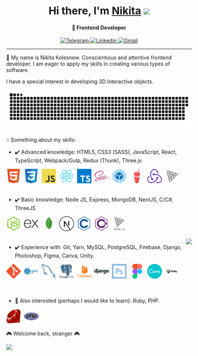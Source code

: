 <h1 align="center">Hi there, I'm <a href="#" target="_blank">Nikita</a> 
<img src="https://github.com/blackcater/blackcater/raw/main/images/Hi.gif" height="32"/></h1>

<h4 align="center">🚸 Frontend Developer </h4>
<div align="center">
<!--   <a href="https://disk.yandex.ru/i/soUuWlOih-ubjA">
    <img aly="My CV URL" src="https://img.shields.io/badge/CV-orange?&style=for-the-badge">
  </a> -->
  </a>
    <a href="https://t.me/clowworm" target="_blank">
    <img alt="Telegram" src="https://img.shields.io/badge/Telegram-2CA5E0?style=for-the-badge&logo=telegram&logoColor=white">
  </a>
    <a href="https://www.linkedin.com/in/nikita-kolesnew/" target="_blank">
    <img alt="Linkedin" src="https://img.shields.io/badge/LinkedIn-0077B5?style=for-the-badge&logo=linkedin&logoColor=white">
  </a>
  <a href="mailto:chattrain.kol7@gmail.com" target="_blank">
    <img alt="Gmail" src="https://img.shields.io/badge/Gmail-D14836?style=for-the-badge&logo=gmail&logoColor=white">
  </a>
</div>

---

:purple_heart: My name is Nikita Kolesnew. Conscientious and attentive frontend developer. I am eager
to apply my skills in creating various types of software. 

I have a special interest in developing 3D interactive objects.

<p align="center">
 <img width="600" src="assets/github-snake.svg" alt="snake"/>
</p>

:notes: Something about my skills:



- :heavy_check_mark: Advanced knowledge: HTML5, CSS3 (SASS), JavaScript, React, TypeScript, Webpack/Gulp, Redux (Thunk), Three.js

<div>
  <img src="https://github.com/devicons/devicon/blob/master/icons/html5/html5-original.svg" title="html5" alt="html5" width="40" height="40"/>&nbsp
  <img src="https://github.com/devicons/devicon/blob/master/icons/css3/css3-original.svg" title="css" alt="css" width="40" height="40"/>&nbsp
  <img src="https://github.com/devicons/devicon/blob/master/icons/javascript/javascript-original.svg" title="javascript" alt="javascript" width="40" height="40"/>&nbsp
  <img src="https://github.com/devicons/devicon/blob/master/icons/react/react-original.svg" title="reactjs" alt="reactjs" width="40" height="40"/>&nbsp
  <img src="https://github.com/devicons/devicon/blob/master/icons/typescript/typescript-original.svg" title="typescript" alt="typescript" width="40" height="40"/>&nbsp;
  <img src="https://github.com/devicons/devicon/blob/master/icons/sass/sass-original.svg" title="sass/scss" alt="sass/scss" width="40" height="40"/>&nbsp;
  <img src="https://github.com/devicons/devicon/blob/master/icons/webpack/webpack-original.svg" title="webpack" alt="webpack" width="40" height="40"/>&nbsp;
  <img src="https://github.com/devicons/devicon/blob/master/icons/gulp/gulp-plain.svg" title="gulp" alt="gulp" width="40" height="40"/>&nbsp;
  <img src="https://github.com/devicons/devicon/blob/master/icons/redux/redux-original.svg" title="redux" alt="redux" width="40" height="40"/>&nbsp;
  <img src="https://github.com/devicons/devicon/blob/master/icons/threejs/threejs-original.svg" title="threeJs" alt="threeJs" width="40" height="40"/>&nbsp;
</div>
<br>

- :heavy_check_mark: Basic knowledge: Node JS, Express, MongoDB, NextJS, C/C#, ThreeJS
  
<div>
  <img src="https://github.com/devicons/devicon/blob/master/icons/nodejs/nodejs-original.svg" title="nodejs" alt="nodejs" width="40" height="40"/>&nbsp
  <img src="https://github.com/devicons/devicon/blob/master/icons/express/express-original.svg" title="express" alt="express" width="40" height="40"/>&nbsp
  <img src="https://github.com/devicons/devicon/blob/master/icons/mongodb/mongodb-original.svg" title="mongodb" alt="mongodb" width="40" height="40"/>&nbsp
  <img src="https://github.com/devicons/devicon/blob/master/icons/nextjs/nextjs-line.svg" title="nextjs" alt="nextjs" width="40" height="40"/>&nbsp
  <img src="https://github.com/devicons/devicon/blob/master/icons/c/c-line.svg" title="c" alt="c" width="40" height="40"/>&nbsp
  <img src="https://github.com/devicons/devicon/blob/master/icons/csharp/csharp-line.svg" title="csharp" alt="csharp" width="40" height="40"/>&nbsp
  <img src="https://github.com/devicons/devicon/blob/master/icons/threejs/threejs-original-wordmark.svg" title="threejs" alt="threejs" width="40" height="40"/>&nbsp
</div>
<br>
  
<img align="right" src="https://github-profile-summary-cards.vercel.app/api/cards/stats?username=Jester175&theme=dark"/>


- :heavy_check_mark: Experience with: Git, Yarn, MySQL, PostgreSQL, Firebase, Django, Photoshop, Figma, Canva, Unity.
  
<div>
    <img src="https://github.com/devicons/devicon/blob/master/icons/git/git-original.svg" title="git" alt="git" width="40" height="40"/>&nbsp
    <img src="https://github.com/devicons/devicon/blob/master/icons/yarn/yarn-original-wordmark.svg" title="yarn" alt="yarn" width="40" height="40"/>&nbsp
    <img src="https://github.com/devicons/devicon/blob/master/icons/mysql/mysql-original.svg" title="mysql" alt="mysql" width="40" height="40"/>&nbsp
    <img src="https://github.com/devicons/devicon/blob/master/icons/postgresql/postgresql-original-wordmark.svg" title="postgresql" alt="postgresql" width="40" height="40"/>&nbsp
    <img src="https://github.com/devicons/devicon/blob/master/icons/firebase/firebase-plain-wordmark.svg" title="firebase" alt="firebase" width="40" height="40"/>&nbsp
    <img src="https://github.com/devicons/devicon/blob/master/icons/django/django-plain-wordmark.svg" title="django" alt="django" width="40" height="40"/>&nbsp
    <img src="https://github.com/devicons/devicon/blob/master/icons/photoshop/photoshop-line.svg" title="photoshop" alt="photoshop" width="40" height="40"/>&nbsp
    <img src="https://github.com/devicons/devicon/blob/master/icons/figma/figma-original.svg" title="figma" alt="figma" width="40" height="40"/>&nbsp
    <img src="https://github.com/devicons/devicon/blob/master/icons/canva/canva-original.svg" title="canva" alt="canva" width="40" height="40"/>&nbsp
    <img src="https://github.com/devicons/devicon/blob/master/icons/unity/unity-original-wordmark.svg" title="unity" alt="unity" width="40" height="40"/>&nbsp
</div>
<br>
<br>
  
- :bookmark: Also interested (perhaps I would like to learn): Ruby, PHP.
<div>
    <img src="https://github.com/devicons/devicon/blob/master/icons/ruby/ruby-original.svg" title="ruby" alt="ruby" width="40" height="40"/>&nbsp
    <img src="https://github.com/devicons/devicon/blob/master/icons/php/php-original.svg" title="php" alt="php" width="40" height="40"/>&nbsp
</div>

:video_game: Welcome back, stranger :video_game:


<img src="https://github-profile-summary-cards.vercel.app/api/cards/profile-details?username=Jester175&theme=dark"/>
